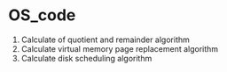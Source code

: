 # OS_code
1. Calculate of quotient and remainder algorithm
2. Calculate virtual memory page replacement algorithm
3. Calculate disk scheduling algorithm
